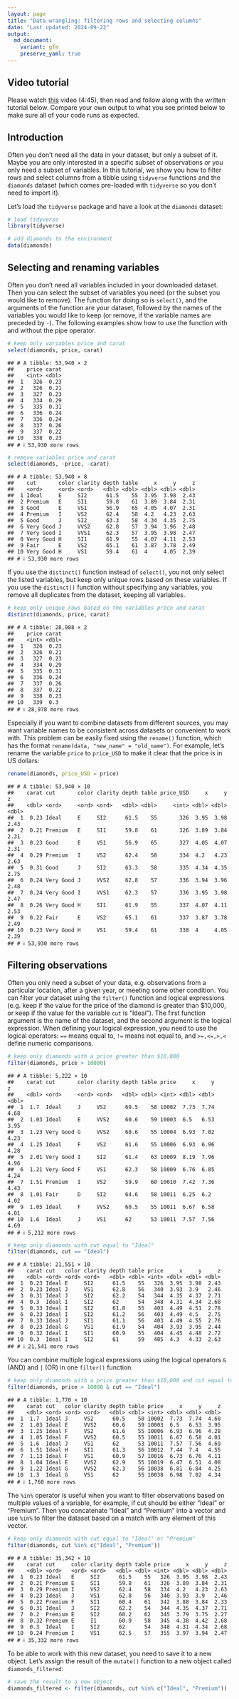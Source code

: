 ```yaml
---
layout: page
title: "Data wrangling: filtering rows and selecting columns"
date: "Last updated: 2024-09-22"
output:
  md_document:
    variant: gfm
    preserve_yaml: true
---
```


## Video tutorial

Please watch [this](https://vimeo.com/1011762380/2e33856231) video
(4:45), then read and follow along with the written tutorial below.
Compare your own output to what you see printed below to make sure all
of your code runs as expected.

## Introduction

Often you don’t need all the data in your dataset, but only a subset of
it. Maybe you are only interested in a specific subset of observations
or you only need a subset of variables. In this tutorial, we show you
how to filter rows and select columns from a tibble using `tidyverse`
functions and the `diamonds` dataset (which comes pre-loaded with
`tidyverse` so you don’t need to import it).

Let’s load the `tidyverse` package and have a look at the `diamonds`
dataset:

``` r
# load tidyverse
library(tidyverse)

# add diamonds to the environment
data(diamonds)
```

## Selecting and renaming variables

Often you don’t need all variables included in your downloaded dataset.
Then you can select the subset of variables you need (or the subset you
would like to remove). The function for doing so is `select()`, and the
arguments of the function are your dataset, followed by the names of the
variables you would like to keep (or remove, if the variable names are
preceded by `-`). The following examples show how to use the function
with and without the pipe operator.

``` r
# keep only variables price and carat
select(diamonds, price, carat)
```

    ## # A tibble: 53,940 × 2
    ##    price carat
    ##    <int> <dbl>
    ##  1   326  0.23
    ##  2   326  0.21
    ##  3   327  0.23
    ##  4   334  0.29
    ##  5   335  0.31
    ##  6   336  0.24
    ##  7   336  0.24
    ##  8   337  0.26
    ##  9   337  0.22
    ## 10   338  0.23
    ## # ℹ 53,930 more rows

``` r
# remove variables price and carat
select(diamonds, -price, -carat)
```

    ## # A tibble: 53,940 × 8
    ##    cut       color clarity depth table     x     y     z
    ##    <ord>     <ord> <ord>   <dbl> <dbl> <dbl> <dbl> <dbl>
    ##  1 Ideal     E     SI2      61.5    55  3.95  3.98  2.43
    ##  2 Premium   E     SI1      59.8    61  3.89  3.84  2.31
    ##  3 Good      E     VS1      56.9    65  4.05  4.07  2.31
    ##  4 Premium   I     VS2      62.4    58  4.2   4.23  2.63
    ##  5 Good      J     SI2      63.3    58  4.34  4.35  2.75
    ##  6 Very Good J     VVS2     62.8    57  3.94  3.96  2.48
    ##  7 Very Good I     VVS1     62.3    57  3.95  3.98  2.47
    ##  8 Very Good H     SI1      61.9    55  4.07  4.11  2.53
    ##  9 Fair      E     VS2      65.1    61  3.87  3.78  2.49
    ## 10 Very Good H     VS1      59.4    61  4     4.05  2.39
    ## # ℹ 53,930 more rows

If you use the `distinct()` function instead of `select()`, you not only
select the listed variables, but keep only unique rows based on these
variables. If you use the `distinct()` function without specifying any
variables, you remove all duplicates from the dataset, keeping all
variables.

``` r
# keep only unique rows based on the variables price and carat
distinct(diamonds, price, carat)
```

    ## # A tibble: 28,988 × 2
    ##    price carat
    ##    <int> <dbl>
    ##  1   326  0.23
    ##  2   326  0.21
    ##  3   327  0.23
    ##  4   334  0.29
    ##  5   335  0.31
    ##  6   336  0.24
    ##  7   337  0.26
    ##  8   337  0.22
    ##  9   338  0.23
    ## 10   339  0.3 
    ## # ℹ 28,978 more rows

Especially if you want to combine datasets from different sources, you
may want variable names to be consistent across datasets or convenient
to work with. This problem can be easily fixed using the `rename()`
function, which has the format `rename(data, "new_name" = "old_name")`.
For example, let’s rename the variable `price` to `price_USD` to make it
clear that the price is in US dollars:

``` r
rename(diamonds, price_USD = price)
```

    ## # A tibble: 53,940 × 10
    ##    carat cut       color clarity depth table price_USD     x     y     z
    ##    <dbl> <ord>     <ord> <ord>   <dbl> <dbl>     <int> <dbl> <dbl> <dbl>
    ##  1  0.23 Ideal     E     SI2      61.5    55       326  3.95  3.98  2.43
    ##  2  0.21 Premium   E     SI1      59.8    61       326  3.89  3.84  2.31
    ##  3  0.23 Good      E     VS1      56.9    65       327  4.05  4.07  2.31
    ##  4  0.29 Premium   I     VS2      62.4    58       334  4.2   4.23  2.63
    ##  5  0.31 Good      J     SI2      63.3    58       335  4.34  4.35  2.75
    ##  6  0.24 Very Good J     VVS2     62.8    57       336  3.94  3.96  2.48
    ##  7  0.24 Very Good I     VVS1     62.3    57       336  3.95  3.98  2.47
    ##  8  0.26 Very Good H     SI1      61.9    55       337  4.07  4.11  2.53
    ##  9  0.22 Fair      E     VS2      65.1    61       337  3.87  3.78  2.49
    ## 10  0.23 Very Good H     VS1      59.4    61       338  4     4.05  2.39
    ## # ℹ 53,930 more rows

## Filtering observations

Often you only need a subset of your data, e.g. observations from a
particular location, after a given year, or meeting some other
condition. You can filter your dataset using the `filter()` function and
logical expressions (e.g. keep if the value for the price of the diamond
is greater than \$10,000, or keep if the value for the variable `cut` is
“Ideal”). The first function argument is the name of the dataset, and
the second argument is the logical expression. When defining your
logical expression, you need to use the logical operators: `==` means
equal to, `!=` means not equal to, and `>=,<=,>,<` define numeric
comparisons.

``` r
# keep only diamonds with a price greater than $10,000
filter(diamonds, price > 10000)
```

    ## # A tibble: 5,222 × 10
    ##    carat cut       color clarity depth table price     x     y     z
    ##    <dbl> <ord>     <ord> <ord>   <dbl> <dbl> <int> <dbl> <dbl> <dbl>
    ##  1  1.7  Ideal     J     VS2      60.5    58 10002  7.73  7.74  4.68
    ##  2  1.03 Ideal     E     VVS2     60.6    59 10003  6.5   6.53  3.95
    ##  3  1.23 Very Good G     VVS2     60.6    55 10004  6.93  7.02  4.23
    ##  4  1.25 Ideal     F     VS2      61.6    55 10006  6.93  6.96  4.28
    ##  5  2.01 Very Good I     SI2      61.4    63 10009  8.19  7.96  4.96
    ##  6  1.21 Very Good F     VS1      62.3    58 10009  6.76  6.85  4.24
    ##  7  1.51 Premium   I     VS2      59.9    60 10010  7.42  7.36  4.43
    ##  8  1.01 Fair      D     SI2      64.6    58 10011  6.25  6.2   4.02
    ##  9  1.05 Ideal     F     VVS2     60.5    55 10011  6.67  6.58  4.01
    ## 10  1.6  Ideal     J     VS1      62      53 10011  7.57  7.56  4.69
    ## # ℹ 5,212 more rows

``` r
# keep only diamonds with cut equal to "Ideal"
filter(diamonds, cut == "Ideal")
```

    ## # A tibble: 21,551 × 10
    ##    carat cut   color clarity depth table price     x     y     z
    ##    <dbl> <ord> <ord> <ord>   <dbl> <dbl> <int> <dbl> <dbl> <dbl>
    ##  1  0.23 Ideal E     SI2      61.5    55   326  3.95  3.98  2.43
    ##  2  0.23 Ideal J     VS1      62.8    56   340  3.93  3.9   2.46
    ##  3  0.31 Ideal J     SI2      62.2    54   344  4.35  4.37  2.71
    ##  4  0.3  Ideal I     SI2      62      54   348  4.31  4.34  2.68
    ##  5  0.33 Ideal I     SI2      61.8    55   403  4.49  4.51  2.78
    ##  6  0.33 Ideal I     SI2      61.2    56   403  4.49  4.5   2.75
    ##  7  0.33 Ideal J     SI1      61.1    56   403  4.49  4.55  2.76
    ##  8  0.23 Ideal G     VS1      61.9    54   404  3.93  3.95  2.44
    ##  9  0.32 Ideal I     SI1      60.9    55   404  4.45  4.48  2.72
    ## 10  0.3  Ideal I     SI2      61      59   405  4.3   4.33  2.63
    ## # ℹ 21,541 more rows

You can combine multiple logical expressions using the logical operators
`&` (AND) and `|` (OR) in one `filter()` function.

``` r
# keep only diamonds with a price greater than $10,000 and cut equal to "Ideal"
filter(diamonds, price > 10000 & cut == "Ideal")
```

    ## # A tibble: 1,770 × 10
    ##    carat cut   color clarity depth table price     x     y     z
    ##    <dbl> <ord> <ord> <ord>   <dbl> <dbl> <int> <dbl> <dbl> <dbl>
    ##  1  1.7  Ideal J     VS2      60.5    58 10002  7.73  7.74  4.68
    ##  2  1.03 Ideal E     VVS2     60.6    59 10003  6.5   6.53  3.95
    ##  3  1.25 Ideal F     VS2      61.6    55 10006  6.93  6.96  4.28
    ##  4  1.05 Ideal F     VVS2     60.5    55 10011  6.67  6.58  4.01
    ##  5  1.6  Ideal J     VS1      62      53 10011  7.57  7.56  4.69
    ##  6  1.51 Ideal H     SI1      61.3    56 10012  7.44  7.4   4.55
    ##  7  1.13 Ideal F     VS1      60.9    57 10016  6.73  6.76  4.11
    ##  8  1.04 Ideal E     VVS2     62.9    55 10019  6.47  6.51  4.08
    ##  9  1.22 Ideal G     VVS2     62.3    56 10038  6.81  6.84  4.25
    ## 10  1.3  Ideal G     VS1      62      55 10038  6.98  7.02  4.34
    ## # ℹ 1,760 more rows

The `%in%` operator is useful when you want to filter observations based
on multiple values of a variable, for example, if cut should be either
“Ideal” or “Premium”. Then you concatenate “Ideal” and “Premium” into a
vector and use `%in%` to filter the dataset based on a match with any
element of this vector.

``` r
# keep only diamonds with cut equal to "Ideal" or "Premium"
filter(diamonds, cut %in% c("Ideal", "Premium"))
```

    ## # A tibble: 35,342 × 10
    ##    carat cut     color clarity depth table price     x     y     z
    ##    <dbl> <ord>   <ord> <ord>   <dbl> <dbl> <int> <dbl> <dbl> <dbl>
    ##  1  0.23 Ideal   E     SI2      61.5    55   326  3.95  3.98  2.43
    ##  2  0.21 Premium E     SI1      59.8    61   326  3.89  3.84  2.31
    ##  3  0.29 Premium I     VS2      62.4    58   334  4.2   4.23  2.63
    ##  4  0.23 Ideal   J     VS1      62.8    56   340  3.93  3.9   2.46
    ##  5  0.22 Premium F     SI1      60.4    61   342  3.88  3.84  2.33
    ##  6  0.31 Ideal   J     SI2      62.2    54   344  4.35  4.37  2.71
    ##  7  0.2  Premium E     SI2      60.2    62   345  3.79  3.75  2.27
    ##  8  0.32 Premium E     I1       60.9    58   345  4.38  4.42  2.68
    ##  9  0.3  Ideal   I     SI2      62      54   348  4.31  4.34  2.68
    ## 10  0.24 Premium I     VS1      62.5    57   355  3.97  3.94  2.47
    ## # ℹ 35,332 more rows

To be able to work with this new dataset, you need to save it to a new
object. Let’s assign the result of the `mutate()` function to a new
object called `diamonds_filtered`:

``` r
# save the result to a new object
diamonds_filtered <- filter(diamonds, cut %in% c("Ideal", "Premium"))
```
